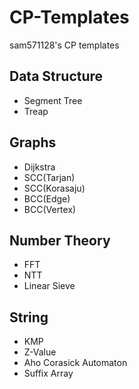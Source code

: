 # CP-Templates
sam571128's CP templates

## Data Structure
- Segment Tree
- Treap

## Graphs
- Dijkstra
- SCC(Tarjan)
- SCC(Korasaju)
- BCC(Edge)
- BCC(Vertex)

## Number Theory
- FFT
- NTT
- Linear Sieve

## String
- KMP
- Z-Value
- Aho Corasick Automaton
- Suffix Array
